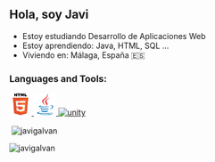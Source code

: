 ## Hola, soy Javi

- Estoy estudiando Desarrollo de Aplicaciones Web
- Estoy aprendiendo: Java, HTML, SQL ...
- Viviendo en: Málaga, España 🇪🇸

<h3 align="left">Languages and Tools:</h3>
<p align="left"> <a href="https://www.w3.org/html/" target="_blank" rel="noreferrer"> <img src="https://raw.githubusercontent.com/devicons/devicon/master/icons/html5/html5-original-wordmark.svg" alt="html5" width="40" height="40"/> </a> <a href="https://www.java.com" target="_blank" rel="noreferrer"> <img src="https://raw.githubusercontent.com/devicons/devicon/master/icons/java/java-original.svg" alt="java" width="40" height="40"/> </a> <a href="https://unity.com/" target="_blank" rel="noreferrer"> <img src="https://www.vectorlogo.zone/logos/unity3d/unity3d-icon.svg" alt="unity" width="40" height="40"/> </a> </p>

<p>&nbsp;<img align="center" src="https://github-readme-stats.vercel.app/api?username=javigalvan&show_icons=true&locale=en" alt="javigalvan" /></p>

<p><img align="left" src="https://github-readme-stats.vercel.app/api/top-langs?username=javigalvan&show_icons=true&locale=en&layout=compact" alt="javigalvan" /></p>






